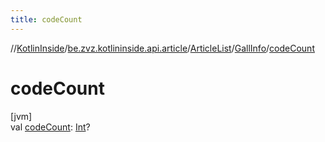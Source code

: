 ```yaml
---
title: codeCount
---
```

//[KotlinInside](../../../../index.html)/[be.zvz.kotlininside.api.article](../../index.html)/[ArticleList](../index.html)/[GallInfo](index.html)/[codeCount](code-count.html)



# codeCount



[jvm]\
val [codeCount](code-count.html): [Int](https://kotlinlang.org/api/latest/jvm/stdlib/kotlin/-int/index.html)?





